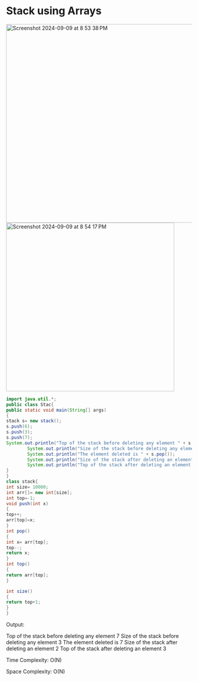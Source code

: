 # Stack using Arrays
<img width="537" alt="Screenshot 2024-09-09 at 8 53 38 PM" src="https://github.com/user-attachments/assets/a3a9bd9f-7376-4172-8eb4-7109ad885860">
<img width="456" alt="Screenshot 2024-09-09 at 8 54 17 PM" src="https://github.com/user-attachments/assets/1b926ac4-7eeb-402d-bbb9-30a5ff5c4fdf">

``` java
import java.util.*;
public class Stac{
public static void main(String[] args)
{
stack s= new stack();
s.push(6);
s.push(3);
s.push(7);
System.out.println("Top of the stack before deleting any element " + s.top());
        System.out.println("Size of the stack before deleting any element " + s.size());
        System.out.println("The element deleted is " + s.pop());
        System.out.println("Size of the stack after deleting an element " + s.size());
        System.out.println("Top of the stack after deleting an element " + s.top());
}
}
class stack{
int size= 10000;
int arr[]= new int[size];
int top=-1;
void push(int x)
{
top++;
arr[top]=x;
}
int pop()
{
int x= arr[top];
top--;
return x;
}
int top()
{
return arr[top];
}

int size()
{
return top+1;
}
}
```
Output:

Top of the stack before deleting any element 7
Size of the stack before deleting any element 3
The element deleted is 7
Size of the stack after deleting an element 2
Top of the stack after deleting an element 3

Time Complexity: O(N)

Space Complexity: O(N)
